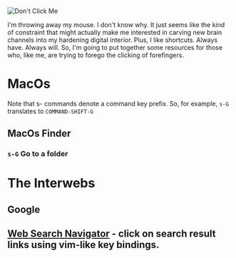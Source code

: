 ![Don't Click Me](https://media.giphy.com/media/xUPGcoTKhfDvStjxMA/source.gif)

I'm throwing away my mouse. I don't know why. It just seems like the kind of constraint that might actually make me interested in carving new brain channels into my hardening digital interior. Plus, I like shortcuts. Always have. Always will. So, I'm going to put together some resources for those who, like me, are trying to forego the clicking of forefingers.

# MacOs

Note that s- commands denote a command key prefix. So, for example, `s-G` translates to `COMMAND-SHIFT-G`

## MacOs Finder

### `s-G` Go to a folder

# The Interwebs

## Google

## [Web Search Navigator](https://github.com/infokiller/web-search-navigator) - click on search result links using vim-like key bindings.
